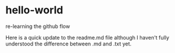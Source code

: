 # hello-world
re-learning the github flow

Here is a quick update to the readme.md file although I haven't fully understood the difference between .md and .txt yet.
